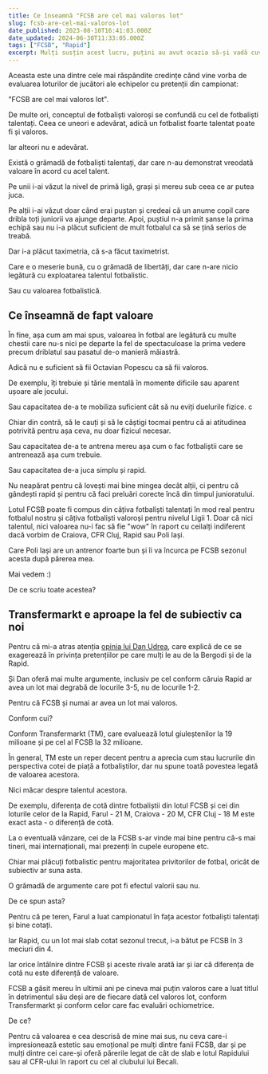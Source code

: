 ```yaml
---
title: Ce înseamnă "FCSB are cel mai valoros lot"
slug: fcsb-are-cel-mai-valoros-lot
date_published: 2023-08-10T16:41:03.000Z
date_updated: 2024-06-30T11:33:05.000Z
tags: ["FCSB", "Rapid"]
excerpt: Mulți susțin acest lucru, puțini au avut ocazia să-și vadă cuvintele confirmate. Cota de piață sau talentul nu înseamnă mereu valoare
---
```


Aceasta este una dintre cele mai răspândite credințe când vine vorba de evaluarea loturilor de jucători ale echipelor cu pretenții din campionat:

"FCSB are cel mai valoros lot".

De multe ori, conceptul de fotbaliști valoroși se confundă cu cel de fotbaliști talentați. Ceea ce uneori e adevărat, adică un fotbalist foarte talentat poate fi și valoros.

Iar alteori nu e adevărat.

Există o grămadă de fotbaliști talentați, dar care n-au demonstrat vreodată valoare în acord cu acel talent.

Pe unii i-ai văzut la nivel de primă ligă, grași și mereu sub ceea ce ar putea juca.

Pe alții i-ai văzut doar când erai puștan și credeai că un anume copil care dribla toți juniorii va ajunge departe. Apoi, puștiul n-a primit șanse la prima echipă sau nu i-a plăcut suficient de mult fotbalul ca să se țină serios de treabă.

Dar i-a plăcut taximetria, că s-a făcut taximetrist.

Care e o meserie bună, cu o grămadă de libertăți, dar care n-are nicio legătură cu exploatarea talentul fotbalistic.

Sau cu valoarea fotbalistică.

## Ce înseamnă de fapt valoare

În fine, așa cum am mai spus, valoarea în fotbal are legătură cu multe chestii care nu-s nici pe departe la fel de spectaculoase la prima vedere precum driblatul sau pasatul de-o manieră măiastră.

Adică nu e suficient să fii Octavian Popescu ca să fii valoros.

De exemplu, îți trebuie și  tărie mentală în momente dificile sau aparent ușoare ale jocului.

Sau capacitatea de-a te mobiliza suficient cât să nu eviți duelurile fizice. c

Chiar din contră, să le cauți și să le câștigi tocmai pentru că ai atitudinea potrivită pentru așa ceva, nu doar fizicul necesar.

Sau capacitatea de-a te antrena mereu așa cum o fac fotbaliștii care se antrenează așa cum trebuie.

Sau capacitatea de-a juca simplu și rapid.

Nu neapărat pentru că lovești mai bine mingea decât alții, ci pentru că gândești rapid și pentru că faci preluări corecte încă din timpul junioratului.

Lotul FCSB poate fi compus din câțiva fotbaliști talentați în mod real pentru fotbalul nostru și câțiva fotbaliști valoroși pentru nivelul Ligii 1. Doar că nici talentul, nici valoarea nu-i fac să fie "wow" în raport cu ceilalți indiferent dacă vorbim de Craiova, CFR Cluj, Rapid sau Poli Iași.

Care Poli Iași are un antrenor foarte bun și îi va încurca pe FCSB sezonul acesta după părerea mea.

Mai vedem :)

De ce scriu toate acestea?

## Transfermarkt e aproape la fel de subiectiv ca noi

Pentru că mi-a atras atenția [opinia lui Dan Udrea](https://www.gsp.ro/opinii/editorial-dan-udrea-lasati-l-in-pace-pe-bergodi-sa-antreneze-nu-l-mai-scoateti-la-masa-zambetelor-artificiale-707430.html), care explică de ce se exagerează în privința pretențiilor pe care mulți le au de la Bergodi și de la Rapid.

Și Dan oferă mai multe argumente, inclusiv pe cel conform căruia Rapid ar avea un lot mai degrabă de locurile 3-5, nu de locurile 1-2.

Pentru că FCSB și numai ar avea un lot mai valoros.

Conform cui?

Conform Transfermarkt (TM), care evaluează lotul giuleștenilor la 19 milioane și pe cel al FCSB la 32 milioane.

În general, TM este un reper decent pentru a aprecia cum stau lucrurile din perspectiva cotei de piață a fotbaliștilor, dar nu spune toată povestea legată de valoarea acestora.

Nici măcar despre talentul acestora.

De exemplu, diferența de cotă dintre fotbaliștii din lotul FCSB și cei din loturile celor de la Rapid, Farul - 21 M, Craiova - 20 M, CFR Cluj - 18 M este exact asta - o diferență de cotă.

La o eventuală vânzare, cei de la FCSB s-ar vinde mai bine pentru că-s mai tineri, mai internaționali, mai prezenți în cupele europene etc.

Chiar mai plăcuți fotbalistic pentru majoritatea privitorilor de fotbal, oricât de subiectiv ar suna asta.

O grămadă de argumente care pot fi efectul valorii sau nu.

De ce spun asta?

Pentru că pe teren, Farul a luat campionatul în fața acestor fotbaliști talentați și bine cotați.

Iar Rapid, cu un lot mai slab cotat sezonul trecut, i-a bătut pe FCSB în 3 meciuri din 4.

Iar orice întâlnire dintre FCSB și aceste rivale arată iar și iar că diferența de cotă nu este diferență de valoare.

FCSB a găsit mereu în ultimii ani pe cineva mai puțin valoros care a luat titlul în detrimentul său deși are de fiecare dată cel valoros lot, conform Transfermarkt și conform celor care fac evaluări ochiometrice.

De ce?

Pentru că valoarea e cea descrisă de mine mai sus, nu ceva care-i impresionează estetic sau emoțional pe mulți dintre fanii FCSB, dar și pe mulți dintre cei care-și oferă părerile legat de cât de slab e lotul Rapidului sau al CFR-ului în raport cu cel al clubului lui Becali.
